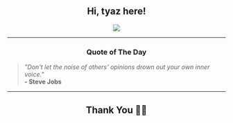 <h2 align="center"> Hi, tyaz here!</h2>

<p align="center">
<a href="https://github.com/tyazx" alt="github streak"><img src="https://dvst-streak.herokuapp.com/?user=tyazx&theme=tokyonight&fire=DD472C"></a>
</p>

<hr>
<h3 align="center">Quote of The Day</h3>
<p align="center">
<blockquote>
<i>"Don't let the noise of others' opinions drown out your own inner voice."</i>
<br>
<b>- Steve Jobs</b>
</blockquote>
</p>


<hr>
<h2 align="center">Thank You 🙏🏼</h2>
